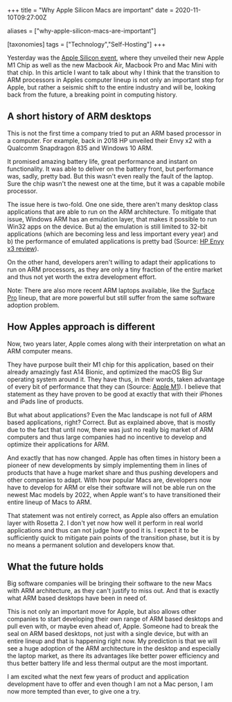 +++
title = "Why Apple Silicon Macs are important"
date = 2020-11-10T09:27:00Z

aliases = ["why-apple-silicon-macs-are-important"]

[taxonomies]
tags = ["Technology","Self-Hosting"]
+++

Yesterday was the [Apple Silicon event](https://www.apple.com/apple-events/november-2020/), where they unveiled their new Apple M1 Chip as well as the new Macbook Air, Macbook Pro and Mac Mini with that chip.
In this article I want to talk about why I think that the transition to ARM processors in Apples computer lineup is not only an important step for Apple, but rather a seismic shift to the entire industry and will be, looking back from the future, a breaking point in computing history.

## A short history of ARM desktops

This is not the first time a company tried to put an ARM based processor in a computer. For example, back in 2018 HP unveiled their Envy x2 with a Qualcomm Snapdragon 835 and Windows 10 ARM.

It promised amazing battery life, great performance and instant on functionality. It was able to deliver on the battery front, but performance was, sadly, pretty bad. But this wasn't even really the fault of the laptop. Sure the chip wasn't the newest one at the time, but it was a capable mobile processor.

The issue here is two-fold. One one side, there aren't many desktop class applications that are able to run on the ARM architecture. To mitigate that issue, Windows ARM has an emulation layer, that makes it possible to run Win32 apps on the device. But a) the emulation is still limited to 32-bit applications (which are becoming less and less important every year) and b) the performance of emulated applications is pretty bad (Source: [HP Envy x3 review](https://www.zdnet.com/article/review-hp-envy-x2-running-windows-10-on-arm/)).

On the other hand, developers aren't willing to adapt their applications to run on ARM processors, as they are only a tiny fraction of the entire market and thus not yet worth the extra development effort.

Note: There are also more recent ARM laptops available, like the [Surface Pro](https://www.trustedreviews.com/news/microsoft-surface-pro-x-2-release-date-price-specs-design-4099930) lineup, that are more powerful but still suffer from the same software adoption problem.

## How Apples approach is different

Now, two years later, Apple comes along with their interpretation on what an ARM computer means.

They have purpose built their M1 chip for this application, based on their already amazingly fast A14 Bionic, and optimized the macOS Big Sur operating system around it. They have thus, in their words, taken advantage of every bit of performance that they can (Source: [Apple M1](https://www.apple.com/mac/m1/)). I believe that statement as they have proven to be good at exactly that with their iPhones and iPads line of products.

But what about applications? Even the Mac landscape is not full of ARM based applications, right? Correct. But as explained above, that is mostly due to the fact that until now, there was just no really big market of ARM computers and thus large companies had no incentive to develop and optimize their applications for ARM.

And exactly that has now changed. Apple has often times in history been a pioneer of new developments by simply implementing them in lines of products that have a huge market share and thus pushing developers and other companies to adapt. With how popular Macs are, developers now have to develop for ARM or else their software will not be able run on the newest Mac models by 2022, when Apple want's to have transitioned their entire lineup of Macs to ARM.

That statement was not entirely correct, as Apple also offers an emulation layer with Rosetta 2. I don't yet now how well it perform in real world applications and thus can not judge how good it is. I expect it to be sufficiently quick to mitigate pain points of the transition phase, but it is by no means a permanent solution and developers know that.

## What the future holds

Big software companies will be bringing their software to the new Macs with ARM architecture, as they can't justify to miss out. And that is exactly what ARM based desktops have been in need of.

This is not only an important move for Apple, but also allows other companies to start developing their own range of ARM based desktops and pull even with, or maybe even ahead of, Apple.
Someone had to break the seal on ARM based desktops, not just with a single device, but with an entire lineup and that is happening right now.
My prediction is that we will see a huge adoption of the ARM architecture in the desktop and especially the laptop market, as there its advantages like better power efficiency and thus better battery life and less thermal output are the most important.

I am excited what the next few years of product and application development have to offer and even though I am not a Mac person, I am now more tempted than ever, to give one a try.